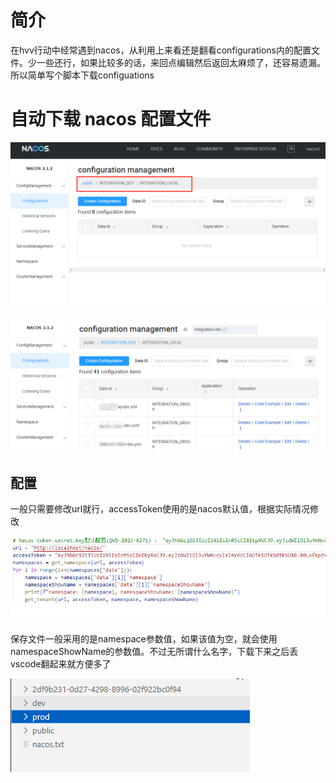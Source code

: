 # 简介

在hvv行动中经常遇到nacos，从利用上来看还是翻看configurations内的配置文件。少一些还行，如果比较多的话，来回点编辑然后返回太麻烦了，还容易遗漏。所以简单写个脚本下载configuations

# 自动下载 nacos 配置文件

![image-20240124165029620](images/readme/image-20240124165029620.png)

![image-20240124165141954](images/readme/image-20240124165141954.png)

## 配置

一般只需要修改url就行，accessToken使用的是nacos默认值，根据实际情况修改

![image-20240226100327102](images/readme/image-20240226100327102.png)

保存文件一般采用的是namespace参数值，如果该值为空，就会使用namespaceShowName的参数值。不过无所谓什么名字，下载下来之后丢vscode翻起来就方便多了

![image-20240226100049777](images/readme/image-20240226100049777.png)

